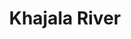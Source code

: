 ---
title: "Khajala River"
title_bn: "খাজালা নদী"
description: "Khajala river starts from the Khajanchi river and ends at the South o Pal Chauk."
---